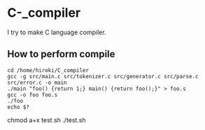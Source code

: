 # C-_compiler

I try to make C language compiler.

## How to perform compile

```
cd /home/hiroki/C_compiler
gcc -g src/main.c src/tokenizer.c src/generator.c src/parse.c src/error.c -o main
./main "foo() {return 1;} main() {return foo();}" > foo.s
gcc -o foo foo.s
./foo
echo $?
```

chmod a+x test.sh
./test.sh